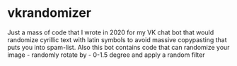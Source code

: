 # vkrandomizer
Just a mass of code that I wrote in 2020 for my VK chat bot that would randomize cyrillic text with latin symbols to avoid massive copypasting that puts you into spam-list. Also this bot contains code that can randomize your image - randomly rotate by - 0-1.5 degree and apply a random filter

